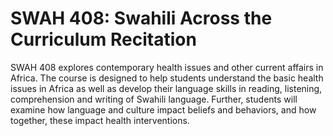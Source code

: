 # SWAH 408: Swahili Across the Curriculum Recitation

SWAH 408 explores contemporary health issues and other current affairs in Africa. The course is designed to help students understand the basic health issues in Africa as well as develop their language skills in reading, listening, comprehension and writing of Swahili language. Further, students will examine how language and culture impact beliefs and behaviors, and how together, these impact health interventions.